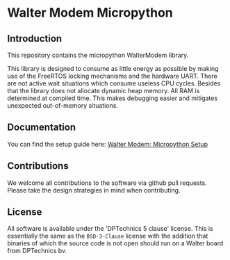 # Walter Modem Micropython

## Introduction

This repository contains the micropython WalterModem library.

This library is designed to consume as little energy as possible
by making use of the FreeRTOS locking mechanisms and the hardware UART.
There are not active wait situations which consume useless CPU cycles.
Besides that the library does not allocate dynamic heap memory.
All RAM is determined at compiled time.
This makes debugging easier and mitigates unexpected out-of-memory situations.

## Documentation

You can find the setup guide here: [Walter Modem; Micropython Setup](https://www.quickspot.io/documentation.html#/walter-modem/setup/micropython)

## Contributions

We welcome all contributions to the software via github pull requests.
Please take the design strategies in mind when contributing.

## License

All software is available under the 'DPTechnics 5 clause' license.
This is essentially the same as the `BSD-3-Clause` license
with the addition that binaries of which the source code is not open
should run on a Walter board from DPTechnics bv.
